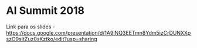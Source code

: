 # AI Summit 2018

Link para os slides - https://docs.google.com/presentation/d/1A9INQ3EETmn8Ydm5izCrDUNXXpszO9sltZuz0sKztko/edit?usp=sharing
